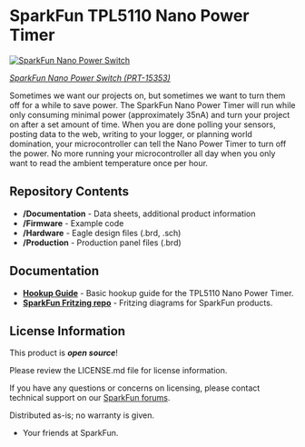 SparkFun TPL5110 Nano Power Timer
========================================

[![SparkFun Nano Power Switch](https://cdn.sparkfun.com/r/400-400/assets/parts/1/3/8/8/4/PRT-15353-1.jpg)](https://www.sparkfun.com/products/15353)

[*SparkFun Nano Power Switch (PRT-15353)*](https://www.sparkfun.com/products/15353)

Sometimes we want our projects on, but sometimes we want to turn them off for a while to save power. The SparkFun Nano Power Timer will run while only consuming minimal power (approximately 35nA) and turn your project on after a set amount of time. When you are done polling your sensors, posting data to the web, writing to your logger, or planning world domination, your microcontroller can tell the Nano Power Timer to turn off the power. No more running your microcontroller all day when you only want to read the ambient temperature once per hour.

Repository Contents
-------------------

* **/Documentation** - Data sheets, additional product information
* **/Firmware** - Example code 
* **/Hardware** - Eagle design files (.brd, .sch)
* **/Production** - Production panel files (.brd)

Documentation
--------------
* **[Hookup Guide](https://learn.sparkfun.com/tutorials/tpl5110-nano-power-timer-hookup-guide)** - Basic hookup guide for the TPL5110 Nano Power Timer.
* **[SparkFun Fritzing repo](https://github.com/sparkfun/Fritzing_Parts)** - Fritzing diagrams for SparkFun products.

License Information
-------------------
This product is _**open source**_! 

Please review the LICENSE.md file for license information. 

If you have any questions or concerns on licensing, please contact technical support on our [SparkFun forums](https://forum.sparkfun.com/viewforum.php?f=152).

Distributed as-is; no warranty is given.

- Your friends at SparkFun.
